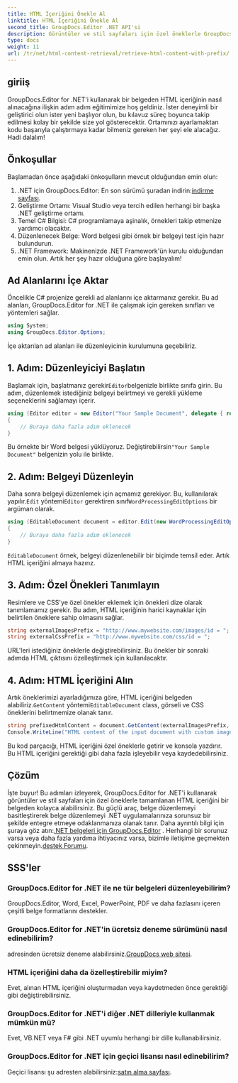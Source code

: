 ```yaml
---
title: HTML İçeriğini Önekle Al
linktitle: HTML İçeriğini Önekle Al
second_title: GroupDocs.Editor .NET API'si
description: Görüntüler ve stil sayfaları için özel öneklerle GroupDocs.Editor for .NET'i kullanarak belgelerden HTML içeriğini nasıl alacağınızı öğrenin. Adım adım kılavuz dahildir.
type: docs
weight: 11
url: /tr/net/html-content-retrieval/retrieve-html-content-with-prefix/
---
```

## giriiş
GroupDocs.Editor for .NET'i kullanarak bir belgeden HTML içeriğinin nasıl alınacağına ilişkin adım adım eğitimimize hoş geldiniz. İster deneyimli bir geliştirici olun ister yeni başlıyor olun, bu kılavuz süreç boyunca takip edilmesi kolay bir şekilde size yol gösterecektir. Ortamınızı ayarlamaktan kodu başarıyla çalıştırmaya kadar bilmeniz gereken her şeyi ele alacağız. Hadi dalalım!
## Önkoşullar
Başlamadan önce aşağıdaki önkoşulların mevcut olduğundan emin olun:
1.  .NET için GroupDocs.Editor: En son sürümü şuradan indirin:[indirme sayfası](https://releases.groupdocs.com/editor/net/).
2. Geliştirme Ortamı: Visual Studio veya tercih edilen herhangi bir başka .NET geliştirme ortamı.
3. Temel C# Bilgisi: C# programlamaya aşinalık, örnekleri takip etmenize yardımcı olacaktır.
4. Düzenlenecek Belge: Word belgesi gibi örnek bir belgeyi test için hazır bulundurun.
5. .NET Framework: Makinenizde .NET Framework'ün kurulu olduğundan emin olun.
Artık her şey hazır olduğuna göre başlayalım!
## Ad Alanlarını İçe Aktar
Öncelikle C# projenize gerekli ad alanlarını içe aktarmanız gerekir. Bu ad alanları, GroupDocs.Editor for .NET ile çalışmak için gereken sınıfları ve yöntemleri sağlar.
```csharp
using System;
using GroupDocs.Editor.Options;
```
İçe aktarılan ad alanları ile düzenleyicinin kurulumuna geçebiliriz.
## 1. Adım: Düzenleyiciyi Başlatın
 Başlamak için, başlatmanız gerekir`Editor`belgenizle birlikte sınıfa girin. Bu adım, düzenlemek istediğiniz belgeyi belirtmeyi ve gerekli yükleme seçeneklerini sağlamayı içerir.
```csharp
using (Editor editor = new Editor("Your Sample Document", delegate { return new WordProcessingLoadOptions(); }))
{
    // Buraya daha fazla adım eklenecek
}
```
 Bu örnekte bir Word belgesi yüklüyoruz. Değiştirebilirsin`"Your Sample Document"` belgenizin yolu ile birlikte.
## 2. Adım: Belgeyi Düzenleyin
 Daha sonra belgeyi düzenlemek için açmamız gerekiyor. Bu, kullanılarak yapılır.`Edit` yöntemi`Editor` gerektiren sınıf`WordProcessingEditOptions` bir argüman olarak.
```csharp
using (EditableDocument document = editor.Edit(new WordProcessingEditOptions()))
{
    // Buraya daha fazla adım eklenecek
}
```
`EditableDocument` örnek, belgeyi düzenlenebilir bir biçimde temsil eder. Artık HTML içeriğini almaya hazırız.
## 3. Adım: Özel Önekleri Tanımlayın
Resimlere ve CSS'ye özel önekler eklemek için önekleri dize olarak tanımlamamız gerekir. Bu adım, HTML içeriğinin harici kaynaklar için belirtilen öneklere sahip olmasını sağlar.
```csharp
string externalImagesPrefix = "http://www.mywebsite.com/images/id = ";
string externalCssPrefix = "http://www.mywebsite.com/css/id = ";
```
URL'leri istediğiniz öneklerle değiştirebilirsiniz. Bu önekler bir sonraki adımda HTML çıktısını özelleştirmek için kullanılacaktır.
## 4. Adım: HTML İçeriğini Alın
Artık öneklerimizi ayarladığımıza göre, HTML içeriğini belgeden alabiliriz.`GetContent` yöntemi`EditableDocument` class, görseli ve CSS öneklerini belirtmemize olanak tanır.
```csharp
string prefixedHtmlContent = document.GetContent(externalImagesPrefix, externalCssPrefix);
Console.WriteLine("HTML content of the input document with custom image and stylesheet prefixes: {0}", prefixedHtmlContent);
```
Bu kod parçacığı, HTML içeriğini özel öneklerle getirir ve konsola yazdırır. Bu HTML içeriğini gerektiği gibi daha fazla işleyebilir veya kaydedebilirsiniz.
## Çözüm
İşte buyur! Bu adımları izleyerek, GroupDocs.Editor for .NET'i kullanarak görüntüler ve stil sayfaları için özel öneklerle tamamlanan HTML içeriğini bir belgeden kolayca alabilirsiniz. Bu güçlü araç, belge düzenlemeyi basitleştirerek belge düzenlemeyi .NET uygulamalarınıza sorunsuz bir şekilde entegre etmeye odaklanmanıza olanak tanır.
 Daha ayrıntılı bilgi için şuraya göz atın:[.NET belgeleri için GroupDocs.Editor](https://reference.groupdocs.com/editor/net/) . Herhangi bir sorunuz varsa veya daha fazla yardıma ihtiyacınız varsa, bizimle iletişime geçmekten çekinmeyin.[destek Forumu](https://forum.groupdocs.com/c/editor/20).
## SSS'ler
### GroupDocs.Editor for .NET ile ne tür belgeleri düzenleyebilirim?
GroupDocs.Editor, Word, Excel, PowerPoint, PDF ve daha fazlasını içeren çeşitli belge formatlarını destekler.
### GroupDocs.Editor for .NET'in ücretsiz deneme sürümünü nasıl edinebilirim?
 adresinden ücretsiz deneme alabilirsiniz.[GroupDocs web sitesi](https://releases.groupdocs.com/).
### HTML içeriğini daha da özelleştirebilir miyim?
Evet, alınan HTML içeriğini oluşturmadan veya kaydetmeden önce gerektiği gibi değiştirebilirsiniz.
### GroupDocs.Editor for .NET'i diğer .NET dilleriyle kullanmak mümkün mü?
Evet, VB.NET veya F# gibi .NET uyumlu herhangi bir dille kullanabilirsiniz.
### GroupDocs.Editor for .NET için geçici lisansı nasıl edinebilirim?
 Geçici lisansı şu adresten alabilirsiniz:[satın alma sayfası](https://purchase.groupdocs.com/temporary-license/).
